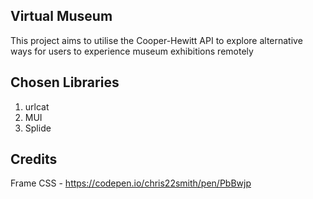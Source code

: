 ## Virtual Museum
This project aims to utilise the Cooper-Hewitt API to explore alternative ways for users to experience museum exhibitions remotely

## Chosen Libraries
1. urlcat
2. MUI
3. Splide

## Credits
Frame CSS - https://codepen.io/chris22smith/pen/PbBwjp
